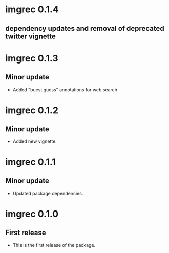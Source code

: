
# imgrec 0.1.4

## dependency updates and removal of deprecated twitter vignette

# imgrec 0.1.3

## Minor update

* Added "buest guess" annotations for web search

# imgrec 0.1.2

## Minor update

* Added new vignette.

# imgrec 0.1.1

## Minor update

* Updated package dependencies.

# imgrec 0.1.0

## First release

* This is the first release of the package.